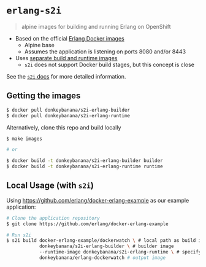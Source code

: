 # `erlang-s2i`

> alpine images for building and running Erlang on OpenShift

- Based on the official [Erlang Docker images](https://github.com/erlang/docker-erlang-example)
  - Alpine base
  - Assumes the application is listening on ports 8080 and/or 8443
- Uses [separate build and runtime images](https://github.com/openshift/source-to-image/blob/master/docs/runtime_image.md)
  - `s2i` does not support Docker build stages, but this concept is close

See the [`s2i` docs](https://github.com/openshift/source-to-image) for more detailed information.

## Getting the images

``` sh
$ docker pull donkeybanana/s2i-erlang-builder
$ docker pull donkeybanana/s2i-erlang-runtime
```

Alternatively, clone this repo and build locally

``` sh
$ make images

# or

$ docker build -t donkeybanana/s2i-erlang-builder builder
$ docker build -t donkeybanana/s2i-erlang-runtime runtime
```

## Local Usage (with `s2i`)

Using https://github.com/erlang/docker-erlang-example as our example application:

``` sh
# Clone the application repository
$ git clone https://github.com/erlang/docker-erlang-example

# Run s2i
$ s2i build docker-erlang-example/dockerwatch \ # local path as build input
            donkeybanana/s2i-erlang-builder \ # builder image
            --runtime-image donkeybanana/s2i-erlang-runtime \ # specify runtime image
            donkeybanana/erlang-dockerwatch # output image
```

